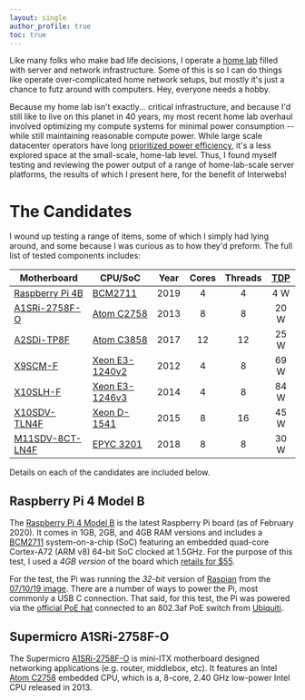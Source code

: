 ```yaml
---
layout: single
author_profile: true
toc: true
---
```


Like many folks who make bad life decisions, I operate a [home
lab](https://www.reddit.com/r/homelab/) filled with server and network
infrastructure. Some of this is so I can do things like operate
over-complicated home network setups, but mostly it's just a chance to
futz around with computers. Hey, everyone needs a hobby.

Because my home lab isn't exactly... critical infrastructure, and because
I'd still like to live on this planet in 40 years, my most recent
home lab overhaul involved optimizing my compute systems for minimal
power consumption -- while still maintaining reasonable compute
power. While large scale datacenter operators have long [prioritized power
efficiency](https://www.google.com/about/datacenters/efficiency/),
it's a less explored space at the small-scale, home-lab
level. Thus, I found myself testing and reviewing the power output of
a range of home-lab-scale server platforms, the results of which I
present here, for the benefit of Interwebs!

The Candidates
==============

I wound up testing a range of items, some of which I simply had lying
around, and some because I was curious as to how they'd preform. The
full list of tested components includes:

| Motherboard       |  CPU/SoC         |  Year  |  Cores  |  Threads  |  [TDP]  |
| ----------------- | ---------------- | :----: | :-----: | :-------: | :-----: |
| [Raspberry Pi 4B] | [BCM2711]        |  2019  |   4     |   4       |   4 W   |
| [A1SRi-2758F-O]   | [Atom C2758]     |  2013  |   8     |   8       |  20 W   |
| [A2SDi-TP8F]      | [Atom C3858]     |  2017  |  12     |  12       |  25 W   |
| [X9SCM-F]         | [Xeon E3-1240v2] |  2012  |   4     |   8       |  69 W   |
| [X10SLH-F]        | [Xeon E3-1246v3] |  2014  |   4     |   8       |  84 W   |
| [X10SDV-TLN4F]    | [Xeon D-1541]    |  2015  |   8     |  16       |  45 W   |
| [M11SDV-8CT-LN4F] | [EPYC 3201]      |  2018  |   8     |   8       |  30 W   |

[TDP]: https://en.wikipedia.org/wiki/Thermal_design_power

[Raspberry Pi 4B]: https://www.raspberrypi.org/products/raspberry-pi-4-model-b/specifications/
[BCM2711]: https://www.raspberrypi.org/documentation/hardware/raspberrypi/bcm2711/README.md

[A1SRi-2758F-O]: https://www.supermicro.com/products/motherboard/ATOM/X10/A1SRi-2758F.cfm
[Atom C2758]: https://ark.intel.com/content/www/us/en/ark/products/77988/intel-atom-processor-c2758-4m-cache-2-40-ghz.html

[A2SDi-TP8F]: https://www.supermicro.com/en/products/motherboard/A2SDi-TP8F
[Atom C3858]: https://ark.intel.com/content/www/us/en/ark/products/97936/intel-atom-processor-c3858-12m-cache-up-to-2-0-ghz.html

[X9SCM-F]: https://www.supermicro.com/products/motherboard/Xeon/C202_C204/X9SCM-F.cfm
[Xeon E3-1240v2]: https://ark.intel.com/content/www/us/en/ark/products/65730/intel-xeon-processor-e3-1240-v2-8m-cache-3-40-ghz.html

[X10SLH-F]: https://www.supermicro.com/en/products/motherboard/x10slh-f
[Xeon E3-1246v3]: https://ark.intel.com/content/www/us/en/ark/products/80916/intel-xeon-processor-e3-1246-v3-8m-cache-3-50-ghz.html

[X10SDV-TLN4F]: https://www.supermicro.com/en/products/motherboard/X10SDV-TLN4F
[Xeon D-1541]: https://ark.intel.com/content/www/us/en/ark/products/91199/intel-xeon-processor-d-1541-12m-cache-2-10-ghz.html

[M11SDV-8CT-LN4F]: https://www.supermicro.com/en/products/motherboard/M11SDV-8CT-LN4F
[EPYC 3201]: https://www.amd.com/en/products/embedded-epyc-3000-series

Details on each of the candidates are included below.

Raspberry Pi 4 Model B
----------------------

The [Raspberry Pi 4 Model
B](https://www.raspberrypi.org/products/raspberry-pi-4-model-b/specifications/)
is the latest Raspberry Pi board (as of February 2020). It comes in
1GB, 2GB, and 4GB RAM versions and includes a [BCM2711]
system-on-a-chip (SoC) featuring an embedded quad-core Cortex-A72 (ARM
v8) 64-bit SoC clocked at 1.5GHz. For the purpose of this test, I used
a *4GB version* of the board which [retails for
$55](https://www.pishop.us/product/raspberry-pi-4-model-b-4gb/).

For the test, the Pi was running the *32-bit* version of
[Raspian](https://www.raspbian.org/) from the [07/10/19
image](http://downloads.raspberrypi.org/raspbian/release_notes.txt). There
are a number of ways to power the Pi, most commonly a USB C
connection. That said, for this test, the Pi was powered via the
[official PoE hat](https://www.raspberrypi.org/products/poe-hat/)
connected to an 802.3af PoE switch from
[Ubiquiti](https://www.ui.com/).

Supermicro A1SRi-2758F-O
------------------------

The Supermicro [A1SRi-2758F-O] is mini-ITX motherboard designed
networking applications (e.g. router, middlebox, etc). It features an
Intel [Atom C2758] embedded CPU, which is a, 8-core, 2.40 GHz
low-power Intel CPU released in 2013.


